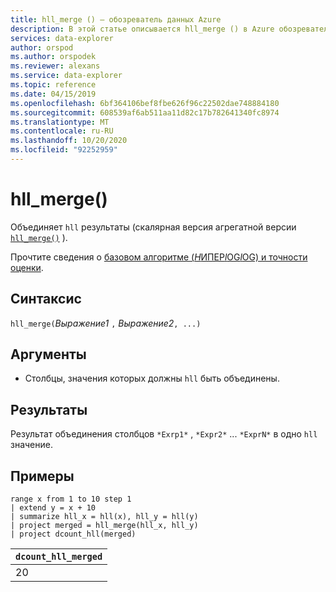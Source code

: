 ```yaml
---
title: hll_merge () — обозреватель данных Azure
description: В этой статье описывается hll_merge () в Azure обозреватель данных.
services: data-explorer
author: orspod
ms.author: orspodek
ms.reviewer: alexans
ms.service: data-explorer
ms.topic: reference
ms.date: 04/15/2019
ms.openlocfilehash: 6bf364106bef8fbe626f96c22502dae748884180
ms.sourcegitcommit: 608539af6ab511aa11d82c17b782641340fc8974
ms.translationtype: MT
ms.contentlocale: ru-RU
ms.lasthandoff: 10/20/2020
ms.locfileid: "92252959"
---
```

# <a name="hll_merge"></a>hll_merge()

Объединяет `hll` результаты (скалярная версия агрегатной версии [`hll_merge()`](hll-merge-aggfunction.md) ).

Прочтите сведения о [базовом алгоритме (*H*ИПЕР*l*OG*l*OG) и точности оценки](dcount-aggfunction.md#estimation-accuracy).

## <a name="syntax"></a>Синтаксис

`hll_merge(`*Выражение1* `,` *Выражение2*`, ...)`

## <a name="arguments"></a>Аргументы

* Столбцы, значения которых должны `hll` быть объединены.

## <a name="returns"></a>Результаты

Результат объединения столбцов `*Exrp1*` , `*Expr2*` ... `*ExprN*` в одно `hll` значение.

## <a name="examples"></a>Примеры

<!-- csl: https://help.kusto.windows.net:443/KustoMonitoringPersistentDatabase -->
```kusto
range x from 1 to 10 step 1 
| extend y = x + 10
| summarize hll_x = hll(x), hll_y = hll(y)
| project merged = hll_merge(hll_x, hll_y)
| project dcount_hll(merged)
```

|`dcount_hll_merged`|
|---|
|20|
